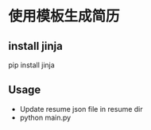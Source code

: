# 使用模板生成简历
## install jinja
pip install jinja
## Usage
* Update resume json file in resume dir
* python main.py